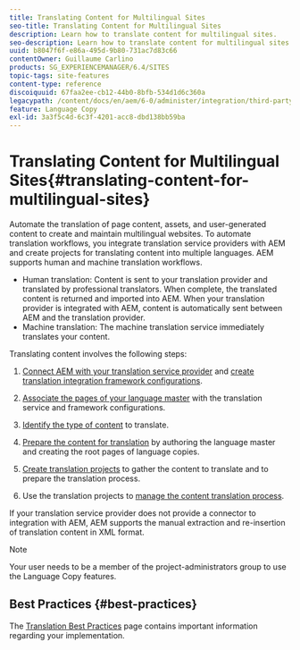 ```yaml
---
title: Translating Content for Multilingual Sites
seo-title: Translating Content for Multilingual Sites
description: Learn how to translate content for multilingual sites.
seo-description: Learn how to translate content for multilingual sites.
uuid: b8047f6f-e86a-495d-9b80-731ac7d83c66
contentOwner: Guillaume Carlino
products: SG_EXPERIENCEMANAGER/6.4/SITES
topic-tags: site-features
content-type: reference
discoiquuid: 67faa2ee-cb12-44b0-8bfb-534d1d6c360a
legacypath: /content/docs/en/aem/6-0/administer/integration/third-party-services/machine-translation
feature: Language Copy
exl-id: 3a3f5c4d-6c3f-4201-acc8-dbd138bb59ba
---
```

# Translating Content for Multilingual Sites{#translating-content-for-multilingual-sites}

Automate the translation of page content, assets, and user-generated content to create and maintain multilingual websites. To automate translation workflows, you integrate translation service providers with AEM and create projects for translating content into multiple languages. AEM supports human and machine translation workflows.

* Human translation: Content is sent to your translation provider and translated by professional translators. When complete, the translated content is returned and imported into AEM. When your translation provider is integrated with AEM, content is automatically sent between AEM and the translation provider. 
* Machine translation: The machine translation service immediately translates your content.

Translating content involves the following steps:

1. [Connect AEM with your translation service provider](/help/sites-administering/tc-tic.md#connecting-to-a-translation-service-provider) and [create translation integration framework configurations](/help/sites-administering/tc-tic.md). 

1. [Associate the pages of your language master](/help/sites-administering/tc-tic.md#configuring-pages-for-translation) with the translation service and framework configurations.
1. [Identify the type of content](/help/sites-administering/tc-rules.md) to translate.
1. [Prepare the content for translation](/help/sites-administering/tc-prep.md) by authoring the language master and creating the root pages of language copies.
1. [Create translation projects](/help/sites-administering/tc-manage.md) to gather the content to translate and to prepare the translation process.
1. Use the translation projects to [manage the content translation process](/help/sites-administering/tc-manage.md).

If your translation service provider does not provide a connector to integration with AEM, AEM supports the manual extraction and re-insertion of translation content in XML format.

>[!NOTE]
>
>Your user needs to be a member of the project-administrators group to use the Language Copy features.

## Best Practices {#best-practices}

The [Translation Best Practices](/help/sites-administering/tc-bp.md) page contains important information regarding your implementation.
